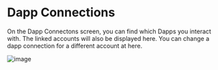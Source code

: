 
# Dapp Connections


On the Dapp Connectons screen, you can find which Dapps you interact with. The linked accounts will also be displayed here. 
You can change a dapp connection for a different account at here.

![image](/img/wallet/dapp_connections_overview.png)
